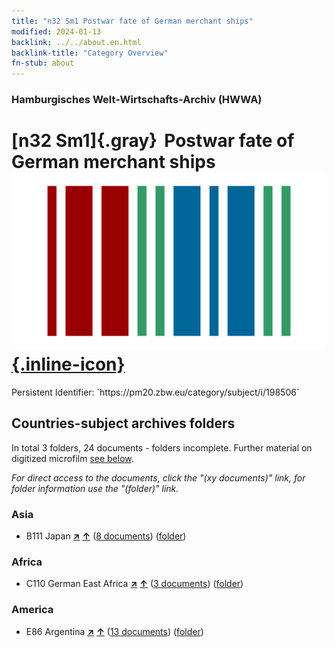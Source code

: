 ```yaml
---
title: "n32 Sm1 Postwar fate of German merchant ships"
modified: 2024-01-13
backlink: ../../about.en.html
backlink-title: "Category Overview"
fn-stub: about
---
```


### Hamburgisches Welt-Wirtschafts-Archiv (HWWA)

# [n32 Sm1]{.gray}&#8201; Postwar fate of German merchant ships &#160; [![Wikidata](/images/Wikidata-logo.svg "Wikidata"){.inline-icon}](http://www.wikidata.org/entity/Q104711150)

<div class="hint">Persistent Identifier: `https://pm20.zbw.eu/category/subject/i/198506`</div>







## Countries-subject archives folders







In total 3 folders, 24 documents - folders incomplete. Further material on digitized microfilm [see below](#filmsections).

_For direct access to the documents, click the "(xy documents)" link, for folder information use the "(folder)" link._



### Asia

- B111 Japan [**&nearr;**](../../../geo/i/141272/about.en.html "Japan (all folders)") [**&uarr;**](../../../geo/about.en.html#B111 "Country category system") (<a href="https://pm20.zbw.eu/iiifview/folder/sh/141272,198506" title="about: Japan : Postwar fate of German merchant ships" target="_blank">8 documents</a>) ([folder](../../../../folder/sh/1412xx/141272/1985xx/198506/about.en.html))

### Africa

- C110 German East Africa [**&nearr;**](../../../geo/i/141471/about.en.html "German East Africa (all folders)") [**&uarr;**](../../../geo/about.en.html#C110 "Country category system") (<a href="https://pm20.zbw.eu/iiifview/folder/sh/141471,198506" title="about: German East Africa : Postwar fate of German merchant ships" target="_blank">3 documents</a>) ([folder](../../../../folder/sh/1414xx/141471/1985xx/198506/about.en.html))

### America

- E86 Argentina [**&nearr;**](../../../geo/i/141692/about.en.html "Argentina (all folders)") [**&uarr;**](../../../geo/about.en.html#E86 "Country category system") (<a href="https://pm20.zbw.eu/iiifview/folder/sh/141692,198506" title="about: Argentina : Postwar fate of German merchant ships" target="_blank">13 documents</a>) ([folder](../../../../folder/sh/1416xx/141692/1985xx/198506/about.en.html))



<a id="filmsections" />













